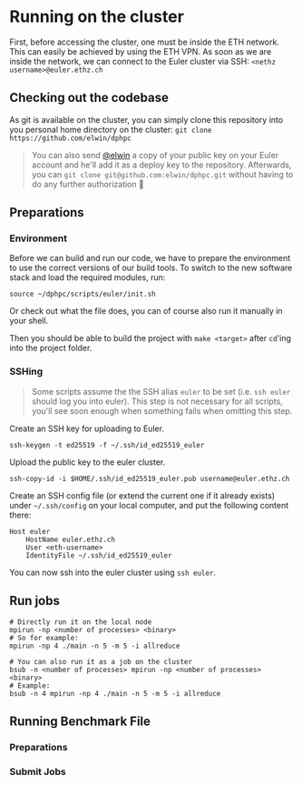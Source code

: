 # Running on the cluster

First, before accessing the cluster, one must be inside the ETH network. This can easily be achieved by using the ETH
VPN. As soon as we are inside the network, we can connect to the Euler cluster via SSH: `<nethz username>@euler.ethz.ch`

## Checking out the codebase

As git is available on the cluster, you can simply clone this repository into you personal home directory on the
cluster: `git clone https://github.com/elwin/dphpc`

> You can also send [@elwin](mailto:elwin.stephan@gmail.com) a copy of your public key on your Euler account and he'll add it as a deploy key to the repository. Afterwards, you can `git clone git@github.com:elwin/dphpc.git` without having to do any further authorization :crystal_ball:

## Preparations

### Environment

Before we can build and run our code, we have to prepare the environment to use the correct versions of our build tools.
To switch to the new software stack and load the required modules, run:

```shell
source ~/dphpc/scripts/euler/init.sh
```

Or check out what the file does, you can of course also run it manually in your shell.

Then you should be able to build the project with `make <target>` after `cd`'ing into the project folder.

### SSHing

> Some scripts assume the the SSH alias `euler` to be set (i.e. `ssh euler` should log you into euler). This step is not necessary for all scripts, you'll see soon enough when something fails when omitting this step.

Create an SSH key for uploading to Euler.

```shell
ssh-keygen -t ed25519 -f ~/.ssh/id_ed25519_euler
```

Upload the public key to the euler cluster.

```shell
ssh-copy-id -i $HOME/.ssh/id_ed25519_euler.pub username@euler.ethz.ch
```

Create an SSH config file (or extend the current one if it already exists) under `~/.ssh/config` on your local computer,
and put the following content there:

```
Host euler
    HostName euler.ethz.ch
    User <eth-username>
    IdentityFile ~/.ssh/id_ed25519_euler
```

You can now ssh into the euler cluster using `ssh euler`.

## Run jobs

```shell
# Directly run it on the local node
mpirun -np <number of processes> <binary>
# So for example:
mpirun -np 4 ./main -n 5 -m 5 -i allreduce

# You can also run it as a job on the cluster
bsub -n <number of processes> mpirun -np <number of processes> <binary>
# Example:
bsub -n 4 mpirun -np 4 ./main -n 5 -m 5 -i allreduce
```

## Running Benchmark File

### Preparations

### Submit Jobs